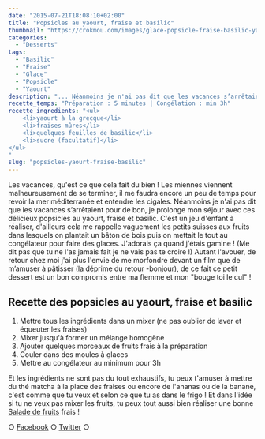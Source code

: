 ```yaml
---
date: "2015-07-21T18:08:10+02:00"
title: "Popsicles au yaourt, fraise et basilic"
thumbnail: "https://crokmou.com/images/glace-popsicle-fraise-basilic-yaourt.jpg"
categories:
  - "Desserts"
tags:
  - "Basilic"
  - "Fraise"
  - "Glace"
  - "Popsicle"
  - "Yaourt"
description: "... Néanmoins je n'ai pas dit que les vacances s’arrêtaient pour de bon, je prolonge mon séjour avec ces délicieux popsicles au yaourt, fraise et basilic..."
recette_temps: "Préparation : 5 minutes | Congélation : min 3h"
recette_ingredients: "<ul>
	<li>yaourt à la grecque</li>
	<li>fraises mûres</li>
	<li>quelques feuilles de basilic</li>
	<li>sucre (facultatif)</li>
</ul>
"
slug: "popsicles-yaourt-fraise-basilic"
---
```


Les vacances, qu'est ce que cela fait du bien ! Les miennes viennent malheureusement de se terminer, il me faudra encore un peu de temps pour revoir la mer méditerranée et entendre les cigales. Néanmoins je n'ai pas dit que les vacances s’arrêtaient pour de bon, je prolonge mon séjour avec ces délicieux popsicles au yaourt, fraise et basilic. C'est un jeu d'enfant à réaliser, d'ailleurs cela me rappelle vaguement les petits suisses aux fruits dans lesquels on plantait un bâton de bois puis on mettait le tout au congélateur pour faire des glaces. J'adorais ça quand j'étais gamine ! (Me dit pas que tu ne l'as jamais fait je ne vais pas te croire !) Autant l'avouer, de retour chez moi j'ai plus l'envie de me morfondre devant un film que de m’amuser à pâtisser (la déprime du retour -bonjour), de ce fait ce petit dessert est un bon compromis entre ma flemme et mon "bouge toi le cul" !

## **Recette des popsicles au yaourt, fraise et basilic**

1.  Mettre tous les ingrédients dans un mixer (ne pas oublier de laver et équeuter les fraises)
2.  Mixer jusqu'à former un mélange homogène
3.  Ajouter quelques morceaux de fruits frais à la préparation
4.  Couler dans des moules à glaces
5.  Mettre au congélateur au minimum pour 3h

Et les ingrédients ne sont pas du tout exhaustifs, tu peux t'amuser à mettre du thé matcha à la place des fraises ou encore de l'ananas ou de la banane, c'est comme que tu veux et selon ce que tu as dans le frigo ! Et dans l'idée si tu ne veux pas mixer les fruits, tu peux tout aussi bien réaliser une bonne [Salade de fruits](https://crokmou.com/2015/05/salade-de-fruits-que-calor) frais !

○ [Facebook](https://www.facebook.com/crokmou.blog) ○ [Twitter](https://twitter.com/Crokmou) ○